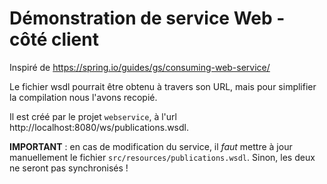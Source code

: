 # Démonstration de service Web - côté client

Inspiré de https://spring.io/guides/gs/consuming-web-service/

Le fichier wsdl pourrait être obtenu à travers son URL, mais pour simplifier 
la compilation nous l'avons recopié. 

Il est créé par le projet  `webservice`, à l'url http://localhost:8080/ws/publications.wsdl.

**IMPORTANT** : en cas de modification du service, il *faut* mettre à jour manuellement le fichier
`src/resources/publications.wsdl`. Sinon, les deux ne seront pas synchronisés !
            